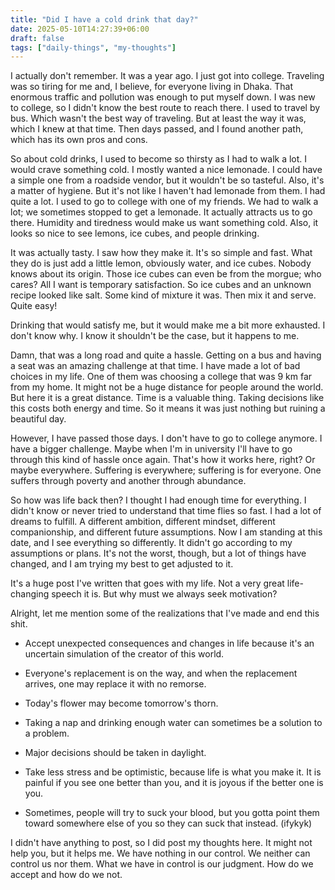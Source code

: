 ```yaml
---
title: "Did I have a cold drink that day?"
date: 2025-05-10T14:27:39+06:00
draft: false
tags: ["daily-things", "my-thoughts"]
---
```


I actually don't remember. It was a year ago. I just got into college. Traveling was so tiring for me and, I believe, for everyone living in Dhaka. That enormous traffic and pollution was enough to put myself down. I was new to college, so I didn't know the best route to reach there. I used to travel by bus. Which wasn't the best way of traveling. But at least the way it was, which I knew at that time. Then days passed, and I found another path, which has its own pros and cons.

So about cold drinks, I used to become so thirsty as I had to walk a lot. I would crave something cold. I mostly wanted a nice lemonade. I could have a simple one from a roadside vendor, but it wouldn't be so tasteful. Also, it's a matter of hygiene. But it's not like I haven't had lemonade from them. I had quite a lot. I used to go to college with one of my friends. We had to walk a lot; we sometimes stopped to get a lemonade. It actually attracts us to go there. Humidity and tiredness would make us want something cold. Also, it looks so nice to see lemons, ice cubes, and people drinking.

It was actually tasty. I saw how they make it. It's so simple and fast. What they do is just add a little lemon, obviously water, and ice cubes. Nobody knows about its origin. Those ice cubes can even be from the morgue; who cares? All I want is temporary satisfaction. So ice cubes and an unknown recipe looked like salt. Some kind of mixture it was. Then mix it and serve. Quite easy!

Drinking that would satisfy me, but it would make me a bit more exhausted. I don't know why. I know it shouldn't be the case, but it happens to me.

Damn, that was a long road and quite a hassle. Getting on a bus and having a seat was an amazing challenge at that time. I have made a lot of bad choices in my life. One of them was choosing a college that was 9 km far from my home. It might not be a huge distance for people around the world. But here it is a great distance. Time is a valuable thing. Taking decisions like this costs both energy and time. So it means it was just nothing but ruining a beautiful day.

However, I have passed those days. I don't have to go to college anymore. I have a bigger challenge. Maybe when I'm in university I'll have to go through this kind of hassle once again. That's how it works here, right? Or maybe everywhere. Suffering is everywhere; suffering is for everyone. One suffers through poverty and another through abundance.

So how was life back then? I thought I had enough time for everything. I didn't know or never tried to understand that time flies so fast. I had a lot of dreams to fulfill. A different ambition, different mindset, different companionship, and different future assumptions. Now I am standing at this date, and I see everything so differently. It didn't go according to my assumptions or plans. It's not the worst, though, but a lot of things have changed, and I am trying my best to get adjusted to it.

It's a huge post I've written that goes with my life. Not a very great life-changing speech it is. But why must we always seek motivation?

Alright, let me mention some of the realizations that I've made and end this shit.

- Accept unexpected consequences and changes in life because it's an uncertain simulation of the creator of this world.

- Everyone's replacement is on the way, and when the replacement arrives, one may replace it with no remorse.

- Today's flower may become tomorrow's thorn.

- Taking a nap and drinking enough water can sometimes be a solution to a problem.

- Major decisions should be taken in daylight.

- Take less stress and be optimistic, because life is what you make it. It is painful if you see one better than you, and it is joyous if the better one is you.

- Sometimes, people will try to suck your blood, but you gotta point them toward somewhere else of you so they can suck that instead. (ifykyk)

I didn't have anything to post, so I did post my thoughts here. It might not help you, but it helps me. We have nothing in our control. We neither can control us nor them. What we have in control is our judgment. How do we accept and how do we not.
